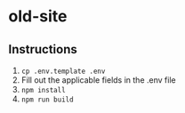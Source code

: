 # old-site

## Instructions

1. `cp .env.template .env`
2. Fill out the applicable fields in the .env file
3. `npm install`
4. `npm run build`
